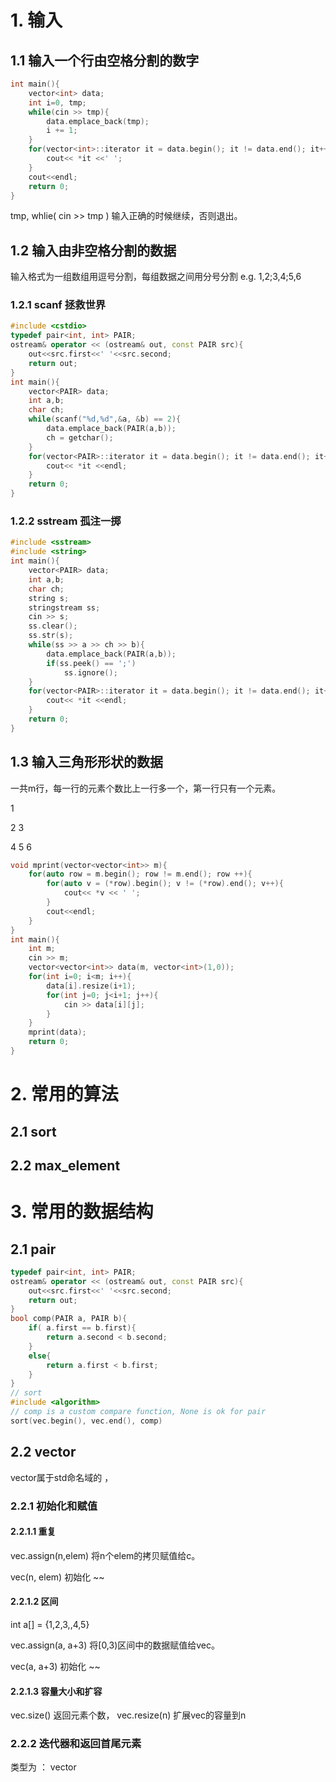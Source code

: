 # 1. 输入

## 1.1 输入一个行由空格分割的数字

```cpp
int main(){
    vector<int> data;
    int i=0, tmp;
    while(cin >> tmp){
        data.emplace_back(tmp);
        i += 1;
    }
    for(vector<int>::iterator it = data.begin(); it != data.end(); it++){
        cout<< *it <<' ';
    }
    cout<<endl;
    return 0;
}
```

tmp, whlie( cin >> tmp ) 输入正确的时候继续，否则退出。

## 1.2 输入由非空格分割的数据 
输入格式为一组数组用逗号分割，每组数据之间用分号分割 e.g. 1,2;3,4;5,6 

### 1.2.1 scanf 拯救世界

```cpp
#include <cstdio>
typedef pair<int, int> PAIR;
ostream& operator << (ostream& out, const PAIR src){
    out<<src.first<<' '<<src.second;
    return out;
}
int main(){
    vector<PAIR> data;
    int a,b;
    char ch;
    while(scanf("%d,%d",&a, &b) == 2){
        data.emplace_back(PAIR(a,b));
        ch = getchar();
    }
    for(vector<PAIR>::iterator it = data.begin(); it != data.end(); it++){
        cout<< *it <<endl;
    }
    return 0;
}
```

### 1.2.2 sstream 孤注一掷

```cpp
#include <sstream>
#include <string>
int main(){
    vector<PAIR> data;
    int a,b;
    char ch;
    string s;
    stringstream ss;
    cin >> s;
    ss.clear();
    ss.str(s);
    while(ss >> a >> ch >> b){
        data.emplace_back(PAIR(a,b));
        if(ss.peek() == ';')
            ss.ignore();
    }
    for(vector<PAIR>::iterator it = data.begin(); it != data.end(); it++){
        cout<< *it <<endl;
    }
    return 0;
}
```

## 1.3 输入三角形形状的数据

一共m行，每一行的元素个数比上一行多一个，第一行只有一个元素。

1

2 3

4 5 6

```cpp
void mprint(vector<vector<int>> m){
    for(auto row = m.begin(); row != m.end(); row ++){
        for(auto v = (*row).begin(); v != (*row).end(); v++){
            cout<< *v << ' ';
        }
        cout<<endl;
    }
}
int main(){
    int m;
    cin >> m;
    vector<vector<int>> data(m, vector<int>(1,0));
    for(int i=0; i<m; i++){
        data[i].resize(i+1);
        for(int j=0; j<i+1; j++){
            cin >> data[i][j];
        }
    }
    mprint(data);
    return 0;
}
```

# 2. 常用的算法

## 2.1 sort

## 2.2 max_element



# 3. 常用的数据结构

## 2.1 pair

```cpp
typedef pair<int, int> PAIR;
ostream& operator << (ostream& out, const PAIR src){
    out<<src.first<<' '<<src.second;
    return out;
}
bool comp(PAIR a, PAIR b){
    if( a.first == b.first){
        return a.second < b.second;
    }
    else{
        return a.first < b.first;
    }
}
// sort 
#include <algorithm>
// comp is a custom compare function, None is ok for pair
sort(vec.begin(), vec.end(), comp)
```

## 2.2 vector

vector属于std命名域的 ，

### 2.2.1 初始化和赋值

#### 2.2.1.1 重复 

vec.assign(n,elem)   将n个elem的拷贝赋值给c。

vec(n, elem) 初始化 ~~

#### 2.2.1.2 区间

int a[] = {1,2,3,,4,5}

vec.assign(a, a+3) 将[0,3)区间中的数据赋值给vec。 

vec(a, a+3)  初始化 ~~

#### 2.2.1.3 容量大小和扩容

vec.size() 返回元素个数， vec.resize(n) 扩展vec的容量到n

### 2.2.2 迭代器和返回首尾元素

类型为 ： vector<template>::iterator

|        | 地址  | 元素值 |        弹出        |            插入            |
| :----: | :---: | :----: | :----------------: | :------------------------: |
| 首元素 | begin | front  | erase(vec.begin()) | insert(vec.begin(),  elem) |
| 尾元素 |  end  |  back  |      pop_back      |        emplace_back        |

### 2.2.3 其他常用函数

1. 返回指定元素的值  vec.at()

2. 是否为空 vec.empty()

3. 删除元素 

   1. 指定位置 vec.erase(pos)
   2. 区间         vec.erase(beg, end)

4. 使用构造函数返回一个拷贝。 

   get_allocator ()

5. 插入元素

   1.  c.insert(pos,elem)       pos位置插入一个elem拷贝，传回新数据位置
   2.  c.insert(pos,n,elem)    pos位置插入n个elem数据。无返回值 
   3.  c.insert(pos,beg,end)  pos位置插入在[beg,end)区间的数据。无返回值。 

6. 互换元素

   c1.swap(c2) 

7. 清空

   clear（）

## 2.3 map

Map是c++的一个标准容器，她提供了很好一对一的关系,

- 第一个为关键字（key），再函数中只能map出现一次（）
- 第二个为该关键字的值 （value）

### 2.3.1 初始化

| map <string , int >mapstring | map <int ,string >mapint | map <sring, char> mapstring |
| :--------------------------------------- | :------------------------------------ | :---------------------------------- |
|map< char ,string>mapchar   | map <char ,int>mapchar | map <int ,char > mapint |

```
// 可以直接赋初值
std::map<int, string> int_to_string = {
{1, "what"},
{2, "a"},
{3, "fuck"},
{4, "day"},
....
};
```

### 2.3.2 插入数据

```cpp
// case 1: pair大法好 唯一性
Map<int,string> test；
test.insert(pair<int, string>(1, "test"));
// case 2: map 构造函数
enumMap.insert(map<int, CString> :: value_type(2, "Two"))
my_Map.insert(map<string,int>::value_type("b",2));
// case 3: array风格 可以覆盖
test[0]= "xusupeng";
```

### 2.3.3 查找和遍历

```cpp

// case 1 find 失败返回 test.end()
test.find(key)
// case 2: just use key as the index of map 
test[key]
// iterator
for(auto it = test.begin(); it != test.end(); it++){
	cout<<it.first()<<' '<<it.second();
}
```

### 2.3.4 删除数据

```cpp
map<int ,string >::iterator l_it;;
l_it=test.find(112);
if(l_it==test.end())
	cout<<"we do not find 112"<<endl;
else  
    maplive.erase(l_it);  //delete 112;
```

### 2.3.5 容器的交换

Map中的swap不是一个容器中的元素交换，而是两个容器交换； 

```cpp
map<int string> m1, m2, m3;
m1.swap(m2);
```

### 2.3.6.map的sort问题

Map中的元素是自动按key升序排序,所以不能对map用sort函数

 ### 2.3.7. map的基本操作函数：      

C++ Maps是一种关联式容器，包含“关键字/值”对      

1.  begin()          返回指向map头部的迭代器       
2.  clear(）         删除所有元素       
3.  count()          返回指定元素出现的次数       
4.  empty()          如果map为空则返回true       
5.  end()            返回指向map末尾的迭代器       
6.  equal_range()    返回特殊条目的迭代器对       
7.  erase()          删除一个元素       
8.  find()           查找一个元素      
9.  get_allocator()  返回map的配置器      
10.  insert()         插入元素       
11.  key_comp()       返回比较元素key的函数      
12.  lower_bound()    返回键值>=给定元素的第一个位置       
13.  max_size()       返回可以容纳的最大元素个数      
14.  rbegin()         返回一个指向map尾部的逆向迭代器       
15.  rend()           返回一个指向map头部的逆向迭代器       
16.  size()           返回map中元素的个数       
17.  swap()            交换两个map       
18.  upper_bound()     返回键值>给定元素的第一个位置       
19.  value_comp()      返回比较元素value的函数 

### 2.3.8 插入二重map

```cpp
#include <iostream>
#include <stdio.h>
#include <map>
#include <vector>
using namespace std;
int main(){
    map<int , map<int, int>> graph;
    vector<vector<int>> data={
            {0,1},{0,5},{1,2},{1,3},{2,3},{3,4},{3,5}
    };
    int weight[6] = {2,8,3,5,6,1};
    for(int i=0; i<6; i++){
        int start = data[i][0], end = data[i][1];
        if(graph.find(start) == graph.end()){
            graph.insert(
                    make_pair(
                            start, map<int, int>()
                    ));
            graph[start][end] = weight[end];
        }
        else{
            map<int, int>& inner = graph[start];
            inner.insert(make_pair(end, weight[end]));
        }
    }

    for(auto it = graph.begin(); it != graph.end(); it++){
        printf("%d : ", (*it).first);
        for(auto jt = (*it).second.begin(); jt != (*it).second.end(); jt++ ){
            printf("(%d %d) ",(*jt).first, (*jt).second);
        }
        cout<<endl;
    }
    return 0;
}
```

```
0 : (1 8) (5 1) 
1 : (2 3) (3 5) 
2 : (3 5) 
3 : (4 6) 
```

## 2.4 set 

* 必须说明的是set关联式容器。set作为一个容器也是用来存储同一数据类型的数据类型，并且能从一个数据集合中取出数据，在set中每个元素的值都唯一，而且系统能根据元素的值自动进行排序。**不过set不支持随机访问**
* iterator这里就相当于指向节点的指针，内存没有变，每次insert之后，以前保存的iterator不会失效

### 2.4.1 常用方法

set<int> t      ------      定义一个int类型的容器，（默认）里面元素从小到大

set<int, greater<int> > t      ------      定义一个int类型的容器，里面元素从大到小

t.insert(k)      ------      插入元素k，多次插入同一个元素后面无效

begin()     　　 ,返回set容器的第一个元素的标记位置，地址

end() 、rbegin、rend()　　　返回set容器的最后一个元素的地址

size() 　　　　 ,返回当前set容器中的元素个数

count()             查询一个键值出现的次数，set中只能出现0,1

t.erase(k)      ------      删除元素k，若不存在则删除无效

t.clear()      ------      清空容器

t.empty()      ------      判断容器是否为空

**lower_bound(k) **     ------      返回第一个大于等于k的元素的迭代器

**upper_bound(k) **     ------      返回第一个大于k的元素的迭代器

**t.find(k) **     ------      寻找k，若找到返回对应的迭代器，否则返回end();

### 2.4.2 algorithm 常用方法

std::set_intersection() :这个函数是求两个集合的交集。
std::set_union() :求两个集合的并集
std::set_difference（）：差集
std::set_symmetric_difference（）：得到的结果是 第一个迭代器相对于第二个的差集 并上第二个相对于第一个的差集

### 2.4.3 实例

```cpp
#include <iostream>
#include <set>
#include <algorithm>
#define len(arr, type) (sizeof(arr) / sizeof(type))
using namespace std;
ostream& operator <<(ostream &out, const set<int> s){
    cout<<"{ ";
    for(auto it = s.begin(); it != s.end(); it++){
        cout<<(*it)<<',';
    }
    cout<<"\b }";
}
int main(){
    int aa[] = {9,1, 7,0,4,2};
    int bb[] = {8,6,3,5,7,9};
    set<int> a,b,c,union_set,intersect;
    for(int i=0; i<len(aa, int); i++){
        a.insert(aa[i]);
    }
    for(int i=0; i<len(bb, int); i++){
        b.insert(bb[i]);
    }

    cout<<"A = "<<a<<endl;
    cout<<"B = "<<b<<endl;

    set_union(a.begin(), a.end(), b.begin(), b.end(), inserter(union_set, union_set.end()));
    cout<<"A v B = "<<union_set<<endl;

    set_intersection(a.begin(), a.end(), b.begin(), b.end(), inserter(intersect, intersect.end()));
    cout<<"A ^ B = "<<intersect<<endl;

    c.clear();
    set_difference(a.begin(), a.end(), b.begin(), b.end(), inserter(c, c.end()));
    cout<<"A - B = " << c<< endl;

    c.clear();
    set_difference(b.begin(), b.end(), a.begin(), a.end(), inserter(c, c.end()));
    cout<<"B - A = " << c<< endl;

    c.clear();
    set_symmetric_difference(a.begin(), a.end(), b.begin(), b.end(), inserter(c, c.end()));
    cout<<"(A - B) v (B - A) = "<<c<<endl;
    c.clear();
    set_difference(
            union_set.begin(), union_set.end(),
            intersect.begin(), intersect.end(),
            inserter(c, c.end())
            );
    cout<<"(A v B) - (A ^ B) = "<<c<<endl;
    return 0;
}
```

 ```
A = { 0,1,2,4,7,9 }
B = { 3,5,6,7,8,9 }
A v B = { 0,1,2,3,4,5,6,7,8,9 }
A ^ B = { 7,9 }
A - B = { 0,1,2,4 }
B - A = { 3,5,6,8 }
(A - B) v (B - A) = { 0,1,2,3,4,5,6,8 }
(A v B) - (A ^ B) = { 0,1,2,3,4,5,6,8 }
 ```

## 2. 5 string

CSDN 作者 wust_tanyao

引用网址 https://blog.csdn.net/u011032846/article/details/48712819

### 2.5.1 构函数如下：

1. string s;    //生成一个空字符串s 
2. string s(str) //拷贝构造函数 生成str的复制品
3. string s(str,stridx) //将字符串str内“始于位置stridx”的部分当作字符串的初值
4. string s(str,stridx,strlen) //将字符串str内“始于stridx且长度顶多strlen”的部分作为字符串的初值
5. string s(cstr) //将C字符串作为s的初值 
6. string s(chars,chars_len) //将C字符串前chars_len个字符作为字符串s的初值。
7. string s(num,c) //生成一个字符串，包含num个c字符
8. string s(beg,end) //以区间beg;end(不包含end)内的字符作为字符串s的初值
9. s.~string() //销毁所有字符，释放内存 

### 2.5.2 赋值

s.assign(str); //不说 s.assign(str,1,3);//如果str是”iamangel” 就是把”ama”赋给字符串 s.assign(str,2,string::npos);//把字符串str从索引值2开始到结尾赋给s s.assign(“gaint”); //不说 s.assign(“nico”,5);//把'n' ‘I' ‘c' ‘o' ‘/0'赋给字符串 s.assign(5,'x');//把五个x赋给字符串

### 2.5.3 存取和比较

* 操作符[] 有效索引0~str.length()）如果索引失效，会引起未定义的行为
* at()会检查，如果使用 at()的时候索引无效，会抛出out_of_range异常。
* 在使用>,>=,<,<=这些操作符的时候是根据“当前字符特性”将字符按字典顺序进行逐一得 

```cpp
string s(“abcd”);
s.compare(“abcd”); //返回0
s.compare(“dcba”); //返回一个小于0的值
s.compare(“ab”); //返回大于0的值
s.compare(s); //相等
s.compare(0,2,s,2,2); //用”ab”和”cd”进行比较 小于零
s.compare(1,2,”bcx”,2); //用”bc”和”bc”比较。
```

### 2.5.4 string的连接

1. string &operator+=(const string &s);//把字符串s连接到当前字符串的结尾  
2. string &append(const char *s);            //把c类型字符串s连接到当前字符串结尾 
3. string &append(const char *s,int n);//把c类型字符串s的前n个字符连接到当前字符串结尾 
4. string &append(const string &s);    //同operator+=() 
5. string &append(const string &s,int pos,int n);//把字符串s中从pos开始的n个字符连接到当前字符串的结尾 
6. string &append(int n,char c);        //在当前字符串结尾添加n个字符c 
7. string &append(const_iterator first,const_iterator last);//把迭代器first和last之间的部分连接到当前字符串的结尾

### 2.5.5 交换、查找、替换

**string的交换：**void swap(string &s2);    //交换当前字符串与s2的值

**string类的查找函**  

find(char\* sub [, int pos])函数：找到返回位置，否则-1；

find(string s, [, int pos]) : 找到返回 string::size_type 类型的数字

```
#include <iostream>
#include <string>
using namespace std;
int main(){
    string s = "I am ready for learning c++ again start from the struct of data";
    string::size_type idx;
    idx = s.find("ready");
    cout<<idx<<endl;
    return 0;
}
```

**string类的替换函数：**

 string &replace(int p0, int n0,const char *s);//删除从p0开始的n0个字符，然后在p0处插入串s
string &replace(int p0, int n0,const char *s, int n);//删除p0开始的n0个字符，然后在p0处插入字符串s的前n个字符
string &replace(int p0, int n0,const string &s);//删除从p0开始的n0个字符，然后在p0处插入串s
string &replace(int p0, int n0,const string &s, int pos, int n);//删除p0开始的n0个字符，然后在p0处插入串s中从pos开始的n个字符
string &replace(int p0, int n0,int n, char c);//删除p0开始的n0个字符，然后在p0处插入n个字符c
string &replace(iterator first0, iterator last0,const char *s);//把[first0，last0）之间的部分替换为字符串s
string &replace(iterator first0, iterator last0,const char *s, int n);//把[first0，last0）之间的部分替换为s的前n个字符
string &replace(iterator first0, iterator last0,const string &s);//把[first0，last0）之间的部分替换为串s
string &replace(iterator first0, iterator last0,int n, char c);//把[first0，last0）之间的部分替换为n个字符c
string &replace(iterator first0, iterator last0,const_iterator first, const_iterator last);//把[first0，last0）之间的部分替换成[first，last）之间的字符串

**string类的插入函数：** string &insert(int p0, const char *s);
string &insert(int p0, const char *s, int n);
string &insert(int p0,const string &s);
string &insert(int p0,const string &s, int pos, int n);
//前4个函数在p0位置插入字符串s中pos开始的前n个字符
string &insert(int p0, int n, char c);//此函数在p0处插入n个字符c
iterator insert(iterator it, char c);//在it处插入字符c，返回插入后迭代器的位置
void insert(iterator it, const_iterator first, const_iterator last);//在it处插入[first，last）之间的字符
void insert(iterator it, int n, char c);//在it处插入n个字符c

**string类的删除函数** iterator erase(iterator first, iterator last);//删除[first，last）之间的所有字符，返回删除后迭代器的位置
iterator erase(iterator it);//删除it指向的字符，返回删除后迭代器的位置
string &erase(int pos = 0, int n = npos);//删除pos开始的n个字符，返回修改后的字符串

**string类的迭代器处理：** string类提供了向前和向后遍历的迭代器iterator，迭代器提供了访问各个字符的语法，类似于指针操作，迭代器不检查范围。

用string::iterator或string::const_iterator声明迭代器变量，const_iterator不允许改变迭代的内容。常用迭代器函数有：
const_iterator begin()const;
iterator begin();                //返回string的起始位置
const_iterator end()const;
iterator end();                    //返回string的最后一个字符后面的位置
const_iterator rbegin()const;
iterator rbegin();                //返回string的最后一个字符的位置
const_iterator rend()const;
iterator rend();                    //返回string第一个字符位置的前面
rbegin和rend用于从后向前的迭代访问，通过设置迭代器string::reverse_iterator,string::const_reverse_iterator实现

**字符串流处理：** 通过定义ostringstream和istringstream变量实现，<sstream>头文件中
**例如：**
string input("hello,this is a test");
istringstream is(input);
string s1,s2,s3,s4;
is>>s1>>s2>>s3>>s4;//s1="hello,this",s2="is",s3="a",s4="test"
ostringstream os;
os<<s1<<s2<<s3<<s4;
cout<<os.str();